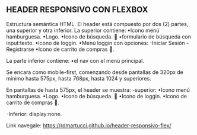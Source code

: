 ## HEADER RESPONSIVO CON FLEXBOX 
Estructura semántica HTML.
El header está compuesto por dos (2) partes, una superior y otra inferior.
La superior contiene:
•Icono menú hamburguesa.
•Logo.
•Icono de búsqueda. 🔎 
•formulario de búsqueda con input:texto.
•Icono de loggin.
•Menú loggin con opciones: 
-Iniciar Sesión
-Registrarse
•Icono de carrito de compras 🛒.

La parte inferior contiene:
•el nav con el menú principal.

Se encara como mobile-first, comenzando desde pantallas de 320px de mínimo hasta 575px, hasta 768px, hasta 1024 y superiores.

En pantallas de hasta 575px, el header se muestra:
-superior: 
•Icono menú hamburguesa.
•Logo.
•Icono de búsqueda. 🔎 
•Icono de loggin.
•Icono de carrito de compras 🛒.

-Inferior:
display:none.

Link navegale: https://rdmartucci.github.io/header-responsivo-flex/
